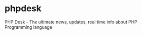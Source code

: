 phpdesk
=======

PHP Desk - The ultimate news, updates, real time info about PHP Programming language
